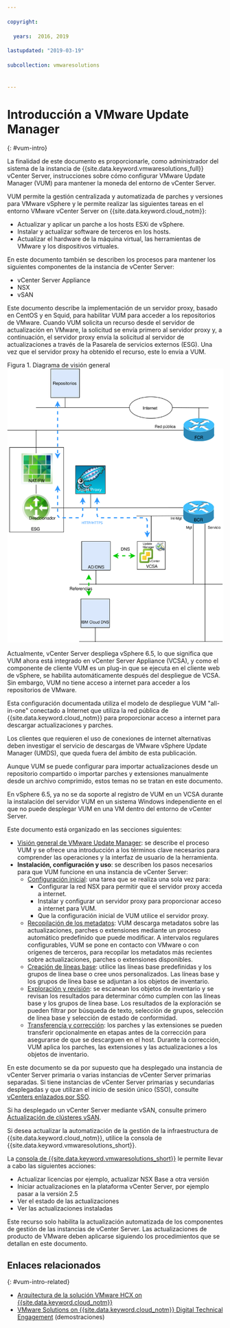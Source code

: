 ```yaml
---

copyright:

  years:  2016, 2019

lastupdated: "2019-03-19"

subcollection: vmwaresolutions


---
```


# Introducción a VMware Update Manager
{: #vum-intro}

La finalidad de este documento es proporcionarle, como administrador del sistema de la instancia de {{site.data.keyword.vmwaresolutions_full}} vCenter Server, instrucciones sobre cómo configurar VMware Update Manager (VUM) para mantener la moneda del entorno de vCenter Server.

VUM permite la gestión centralizada y automatizada de parches y versiones para VMware vSphere y le permite realizar las siguientes tareas en el entorno VMware vCenter Server on {{site.data.keyword.cloud_notm}}:
* Actualizar y aplicar un parche a los hosts ESXi de vSphere.
* Instalar y actualizar software de terceros en los hosts.
* Actualizar el hardware de la máquina virtual, las herramientas de VMware y los dispositivos virtuales.

En este documento también se describen los procesos para mantener los siguientes componentes de la instancia de vCenter Server:
* vCenter Server Appliance
* NSX
* vSAN

Este documento describe la implementación de un servidor proxy, basado en CentOS y en Squid, para habilitar VUM para acceder a los repositorios de VMware. Cuando VUM solicita un recurso desde el servidor de actualización en VMware, la solicitud se envía primero al servidor proxy y, a continuación, el servidor proxy envía la solicitud al servidor de actualizaciones a través de la Pasarela de servicios externos (ESG). Una vez que el servidor proxy ha obtenido el recurso, este lo envía a VUM.

Figura 1. Diagrama de visión general
</br>
![Diagrama de visión general](vum-vcsproxy.svg)

Actualmente, vCenter Server despliega vSphere 6.5, lo que significa que VUM ahora está integrado en vCenter Server Appliance (VCSA), y como el componente de cliente VUM es un plug-in que se ejecuta en el cliente web de vSphere, se habilita automáticamente después del despliegue de VCSA. Sin embargo, VUM no tiene acceso a internet para acceder a los repositorios de VMware.

Esta configuración documentada utiliza el modelo de despliegue VUM "all-in-one" conectado a Internet que utiliza la red pública de {{site.data.keyword.cloud_notm}} para proporcionar acceso a internet para descargar actualizaciones y parches.

Los clientes que requieren el uso de conexiones de internet alternativas deben investigar el servicio de descargas de VMware vSphere Update Manager (UMDS), que queda fuera del ámbito de esta publicación.

Aunque VUM se puede configurar para importar actualizaciones desde un repositorio compartido o importar parches y extensiones manualmente desde un archivo comprimido, estos temas no se tratan en este documento.

En vSphere 6.5, ya no se da soporte al registro de VUM en un VCSA durante la instalación del servidor VUM en un sistema Windows independiente en el que no puede desplegar VUM en una VM dentro del entorno de vCenter Server.

Este documento está organizado en las secciones siguientes:
* [Visión general de VMware Update Manager](/docs/services/vmwaresolutions/archiref/vum?topic=vmware-solutions-vum-overview): se describe el proceso VUM y se ofrece una introducción a los términos clave necesarios para comprender las operaciones y la interfaz de usuario de la herramienta.
* **Instalación, configuración y uso**: se describen los pasos necesarios para que VUM funcione en una instancia de vCenter Server:
  - [Configuración inicial](/docs/services/vmwaresolutions/archiref/vum?topic=vmware-solutions-vum-init-config): una tarea que se realiza una sola vez para:
      - Configurar la red NSX para permitir que el servidor proxy acceda a internet.
      - Instalar y configurar un servidor proxy para proporcionar acceso a internet para VUM.
      - Que la configuración inicial de VUM utilice el servidor proxy.
  - [Recopilación de los metadatos](/docs/services/vmwaresolutions/archiref/vum?topic=vmware-solutions-vum-metadata): VUM descarga metadatos sobre las actualizaciones, parches o extensiones mediante un proceso automático predefinido que puede modificar. A intervalos regulares configurables, VUM se pone en contacto con VMware o con orígenes de terceros, para recopilar los metadatos más recientes sobre actualizaciones, parches o extensiones disponibles.
  - [Creación de líneas base](/docs/services/vmwaresolutions/archiref/vum?topic=vmware-solutions-vum-baselines): utilice las líneas base predefinidas y los grupos de línea base o cree unos personalizados. Las líneas base y los grupos de línea base se adjuntan a los objetos de inventario.
  - [Exploración y revisión](/docs/services/vmwaresolutions/archiref/vum?topic=vmware-solutions-vum-scanning): se escanean los objetos de inventario y se revisan los resultados para determinar cómo cumplen con las líneas base y los grupos de línea base. Los resultados de la exploración se pueden filtrar por búsqueda de texto, selección de grupos, selección de línea base y selección de estado de conformidad.
  - [Transferencia y corrección](/docs/services/vmwaresolutions/archiref/vum?topic=vmware-solutions-vum-staging): los parches y las extensiones se pueden transferir opcionalmente en etapas antes de la corrección para asegurarse de que se descarguen en el host. Durante la corrección, VUM aplica los parches, las extensiones y las actualizaciones a los objetos de inventario.

En este documento se da por supuesto que ha desplegado una instancia de vCenter Server primaria o varias instancias de vCenter Server primarias separadas. Si tiene instancias de vCenter Server primarias y secundarias desplegadas y que utilizan el inicio de sesión único (SSO), consulte [vCenters enlazados por SSO](/docs/services/vmwaresolutions/archiref/vum?topic=vmware-solutions-vum-updating-vcsa).

Si ha desplegado un vCenter Server mediante vSAN, consulte primero [Actualización de clústeres vSAN](/docs/services/vmwaresolutions/archiref/vum?topic=vmware-solutions-vum-updating-vsan).

Si desea actualizar la automatización de la gestión de la infraestructura de {{site.data.keyword.cloud_notm}}, utilice la consola de {{site.data.keyword.vmwaresolutions_short}}.

La [consola de {{site.data.keyword.vmwaresolutions_short}}](https://console.cloud.ibm.com/infrastructure/vmware-solutions/console) le permite llevar a cabo las siguientes acciones:
*	Actualizar licencias por ejemplo, actualizar NSX Base a otra versión
*	Iniciar actualizaciones en la plataforma vCenter Server, por ejemplo pasar a la versión 2.5
*	Ver el estado de las actualizaciones
*	Ver las actualizaciones instaladas

Este recurso solo habilita la actualización automatizada de los componentes de gestión de las instancias de vCenter Server. Las actualizaciones de producto de VMware deben aplicarse siguiendo los procedimientos que se detallan en este documento.

## Enlaces relacionados
{: #vum-intro-related}

* [Arquitectura de la solución VMware HCX on {{site.data.keyword.cloud_notm}}](/docs/services/vmwaresolutions/services?topic=vmware-solutions-hcx-archi-intro#hcx-archi-intro)
* [VMware Solutions on {{site.data.keyword.cloud_notm}} Digital Technical Engagement](https://ibm-dte.mybluemix.net/ibm-vmware) (demostraciones)
